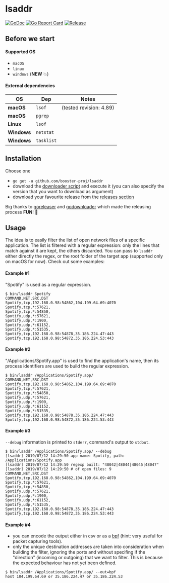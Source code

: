 # lsaddr
[![GoDoc](https://godoc.org/github.com/booster-proj/lsaddr?status.svg)](https://godoc.org/github.com/booster-proj/lsaddr)
[![Go Report Card](https://goreportcard.com/badge/github.com/booster-proj/lsaddr)](https://goreportcard.com/report/github.com/booster-proj/lsaddr)
[![Release](https://img.shields.io/github/release/booster-proj/lsaddr.svg)](https://github.com/booster-proj/lsaddr/releases/latest)

## Before we start
#### Supported OS
- `macOS`
- `linux`
- `windows` (**NEW** 💥)

#### External dependencies
OS | Dep | Notes
------|------|------
**macOS** | `lsof` | (tested revision: 4.89)
**macOS** | `pgrep` |
**Linux** | `lsof` |
**Windows** | `netstat` |
**Windows** | `tasklist` |

## Installation
Choose one
- `go get -u github.com/booster-proj/lsaddr`
- download the [downloader script](https://raw.githubusercontent.com/booster-proj/lsaddr/master/godownloader.sh) and execute it (you can also specify the version that you want to download as argument)
- download your favourite release from the [releases section](https://github.com/booster-proj/lsaddr/releases)

Big thanks to [goreleaser](https://github.com/goreleaser/goreleaser) and [godownloader](https://github.com/goreleaser/godownloader) which made the releasing process **FUN**! 🤩

## Usage
The idea is to easily filter the list of open network files of a specific application. The list is filtered with a regular expression: only
the lines that match against it are kept, the others discarded. You can pass to `lsaddr` either directly the regex, or the root folder of the
target app (supported only on macOS for now). Check out some examples:


#### Example #1
"Spotify" is used as a regular expression.
```
$ bin/lsaddr Spotify
COMMAND,NET,SRC,DST
Spotify,tcp,192.168.0.98:54862,104.199.64.69:4070
Spotify,tcp,*:57621,
Spotify,tcp,*:54850,
Spotify,udp,*:57621,
Spotify,udp,*:1900,
Spotify,udp,*:61152,
Spotify,udp,*:51535,
Spotify,tcp,192.168.0.98:54878,35.186.224.47:443
Spotify,tcp,192.168.0.98:54872,35.186.224.53:443
```

#### Example #2
"/Applications/Spotify.app" is used to find the application's name, then its
process identifiers are used to build the regular expression.
```
$ bin/lsaddr /Applications/Spotify.app/
COMMAND,NET,SRC,DST
Spotify,tcp,192.168.0.98:54862,104.199.64.69:4070
Spotify,tcp,*:57621,
Spotify,tcp,*:54850,
Spotify,udp,*:57621,
Spotify,udp,*:1900,
Spotify,udp,*:61152,
Spotify,udp,*:51535,
Spotify,tcp,192.168.0.98:54878,35.186.224.47:443
Spotify,tcp,192.168.0.98:54872,35.186.224.53:443
```

#### Example #3
`--debug` information is printed to `stderr`, command's output to `stdout`.
```
$ bin/lsaddr /Applications/Spotify.app/ --debug
[lsaddr] 2019/07/12 14:29:50 app name: Spotify, path: /Applications/Spotify.app
[lsaddr] 2019/07/12 14:29:50 regexp built: "48042|48044|48045|48047"
[lsaddr] 2019/07/12 14:29:50 # of open files: 9
COMMAND,NET,SRC,DST
Spotify,tcp,192.168.0.98:54862,104.199.64.69:4070
Spotify,tcp,*:57621,
Spotify,tcp,*:54850,
Spotify,udp,*:57621,
Spotify,udp,*:1900,
Spotify,udp,*:61152,
Spotify,udp,*:51535,
Spotify,tcp,192.168.0.98:54878,35.186.224.47:443
Spotify,tcp,192.168.0.98:54872,35.186.224.53:443
```

#### Example #4
- you can encode the output either in csv or as a [bpf](https://en.wikipedia.org/wiki/Berkeley_Packet_Filter) (hint: very useful for packet capturing tools). 
- only the unique destination addresses are taken into consideration when building the filter,
ignoring the ports and without specifing if the "direction" (incoming or outgoing) that we want to
filter. This is because the expected behaviour has not yet been defined.
```
$ bin/lsaddr /Applications/Spotify.app/ --out=bpf
host 104.199.64.69 or 35.186.224.47 or 35.186.224.53
```
